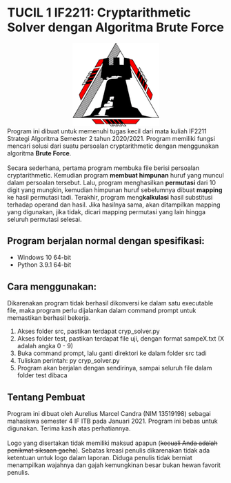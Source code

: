 # TUCIL 1 IF2211: Cryptarithmetic Solver dengan Algoritma Brute Force
<div align = "center"><img src = "bin/New folder/Untitled-2.png" width = 200px></div>
Program ini dibuat untuk memenuhi tugas kecil dari mata kuliah IF2211 Strategi Algoritma Semester 2 tahun 2020/2021. Program memiliki fungsi mencari solusi dari suatu persoalan cryptarithmetic dengan menggunakan algoritma <b>Brute Force</b>. 
<br><br>Secara sederhana, pertama program membuka file berisi persoalan cryptarithmetic. Kemudian program <b>membuat himpunan</b> huruf yang muncul dalam persoalan tersebut. Lalu, program menghasilkan <b>permutasi</b> dari 10 digit yang mungkin, kemudian himpunan huruf sebelumnya dibuat <b>mapping</b> ke hasil permutasi tadi. Terakhir, program meng<b>kalkulasi</b> hasil substitusi terhadap operand dan hasil. Jika hasilnya sama, akan ditampilkan mapping yang digunakan, jika tidak, dicari mapping permutasi yang lain hingga seluruh permutasi selesai.

## Program berjalan normal dengan spesifikasi:
* Windows 10 64-bit
* Python 3.9.1 64-bit

## Cara menggunakan:
Dikarenakan program tidak berhasil dikonversi ke dalam satu executable file, maka program perlu dijalankan dalam command prompt untuk memastikan berhasil bekerja.<br>
1. Akses folder src, pastikan terdapat cryp_solver.py
2. Akses folder test, pastikan terdapat file uji, dengan format sampeX.txt (X adalah angka 0 - 9)
3. Buka command prompt, lalu ganti direktori ke dalam folder src tadi
4. Tuliskan perintah: py cryp_solver.py
5. Program akan berjalan dengan sendirinya, sampai seluruh file dalam folder test dibaca

## Tentang Pembuat
Program ini dibuat oleh Aurelius Marcel Candra (NIM 13519198) sebagai mahasiswa semester 4 IF ITB pada Januari 2021. Program ini bebas untuk digunakan. Terima kasih atas perhatiannya.
<br><br>
Logo yang disertakan tidak memiliki maksud apapun (~~kecuali Anda adalah penikmat siksaan gacha~~). Sebatas kreasi penulis dikarenakan tidak ada ketentuan untuk logo dalam laporan. Diduga penulis tidak berniat menampilkan wajahnya  dan gajah kemungkinan besar bukan hewan favorit penulis.
